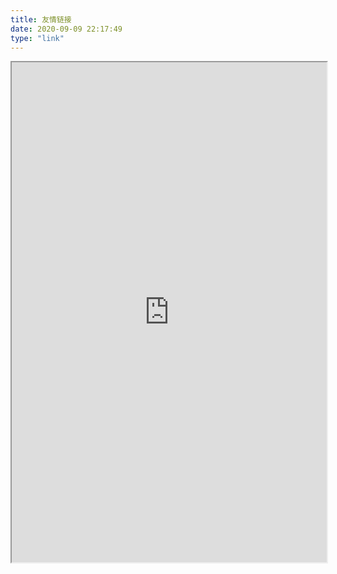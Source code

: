 ```yaml
---
title: 友情链接
date: 2020-09-09 22:17:49
type: "link"
---
```


<iframe width="100%" height="800" src="https://ac.yunyoujun.cn"></iframe>
